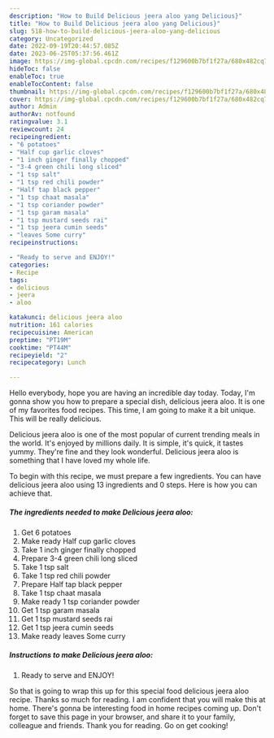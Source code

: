 ```yaml
---
description: "How to Build Delicious jeera aloo yang Delicious}"
title: "How to Build Delicious jeera aloo yang Delicious}"
slug: 518-how-to-build-delicious-jeera-aloo-yang-delicious
category: Uncategorized
date: 2022-09-19T20:44:57.085Z
date: 2023-06-25T05:37:56.461Z
image: https://img-global.cpcdn.com/recipes/f129600b7bf1f27a/680x482cq70/delicious-jeera-aloo-recipe-main-photo.jpg
hideToc: false
enableToc: true
enableTocContent: false
thumbnail: https://img-global.cpcdn.com/recipes/f129600b7bf1f27a/680x482cq70/delicious-jeera-aloo-recipe-main-photo.jpg
cover: https://img-global.cpcdn.com/recipes/f129600b7bf1f27a/680x482cq70/delicious-jeera-aloo-recipe-main-photo.jpg
author: Admin
authorAv: notfound
ratingvalue: 3.1
reviewcount: 24
recipeingredient:
- "6 potatoes"
- "Half cup garlic cloves"
- "1 inch ginger finally chopped"
- "3-4 green chili long sliced"
- "1 tsp salt"
- "1 tsp red chili powder"
- "Half tap black pepper"
- "1 tsp chaat masala"
- "1 tsp coriander powder"
- "1 tsp garam masala"
- "1 tsp mustard seeds rai"
- "1 tsp jeera cumin seeds"
- "leaves Some curry"
recipeinstructions:

- "Ready to serve and ENJOY!"
categories:
- Recipe
tags:
- delicious
- jeera
- aloo

katakunci: delicious jeera aloo 
nutrition: 161 calories
recipecuisine: American
preptime: "PT19M"
cooktime: "PT44M"
recipeyield: "2"
recipecategory: Lunch

---
```



Hello everybody, hope you are having an incredible day today. Today, I'm gonna show you how to prepare a special dish, delicious jeera aloo. It is one of my favorites food recipes. This time, I am going to make it a bit unique. This will be really delicious.

Delicious jeera aloo is one of the most popular of current trending meals in the world. It's enjoyed by millions daily. It is simple, it's quick, it tastes yummy. They're fine and they look wonderful. Delicious jeera aloo is something that I have loved my whole life.




To begin with this recipe, we must prepare a few ingredients. You can have delicious jeera aloo using 13 ingredients and 0 steps. Here is how you can achieve that.

<!--inarticleads1-->

##### The ingredients needed to make Delicious jeera aloo:

1. Get 6 potatoes
1. Make ready Half cup garlic cloves
1. Take 1 inch ginger finally chopped
1. Prepare 3-4 green chili long sliced
1. Take 1 tsp salt
1. Take 1 tsp red chili powder
1. Prepare Half tap black pepper
1. Take 1 tsp chaat masala
1. Make ready 1 tsp coriander powder
1. Get 1 tsp garam masala
1. Get 1 tsp mustard seeds rai
1. Get 1 tsp jeera cumin seeds
1. Make ready leaves Some curry




<!--inarticleads2-->

##### Instructions to make Delicious jeera aloo:


1. Ready to serve and ENJOY!



So that is going to wrap this up for this special food delicious jeera aloo recipe. Thanks so much for reading. I am confident that you will make this at home. There's gonna be interesting food in home recipes coming up. Don't forget to save this page in your browser, and share it to your family, colleague and friends. Thank you for reading. Go on get cooking!
